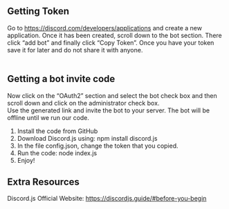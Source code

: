 ## Getting Token
Go to https://discord.com/developers/applications and create a new application. 
Once it has been created, scroll down to the bot section. 
There click “add bot” and finally click “Copy Token”.
Once you have your token save it for later and do not share it with anyone.<br /><br />
## Getting a bot invite code 
Now click on the “OAuth2” section and select the bot check box and then scroll down and click on the administrator check box. <br />
Use the generated link and invite the bot to your server. The bot will be offline until we run our code.

1. Install the code from GitHub
2. Download Discord.js using: npm install discord.js
3. In the file config.json, change the token that you copied.
4. Run the code: node index.js
5. Enjoy!


## Extra Resources
Discord.js Official Website: https://discordjs.guide/#before-you-begin
